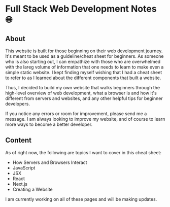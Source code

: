 # Full Stack Web Development Notes 🌐

## About 
This website is built for those beginning on their web development journey. It's meant to be used as a guideline/cheat sheet for beginners. As someone who is also starting out, I can empathize with those who are overwhelmed with the lareg volume of information that one needs to learn to make even a simple static website. I kept finding myself wishing that I had a cheat sheet to refer to as I learned about the different components that built a website. 

Thus, I decided to build my own website that walks beginners through the high-level overview of web development, what a browser is and how it's different from servers and websites, and any other helpful tips for beginner developers. 

If you notice any errors or room for improvement, please send me a message. I am always looking to improve my website, and of course to learn more ways to become a better developer. 

## Content
As of right now, the following are topics I want to cover in this cheat sheet: 
- How Servers and Browsers Interact
- JavaScript
- JSX
- React
- Next.js
- Creating a Website

I am currently working on all of these pages and will be making updates. 
